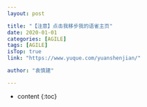 ```yaml
---
layout: post

title: "【注意】点击我移步我的语雀主页"
date: 2020-01-01
categories: [AGILE]
tags: [AGILE]
isTop: true
link: "https://www.yuque.com/yuanshenjian/"

author: "袁慎建"

---
```


* content
{:toc}
